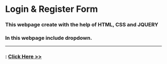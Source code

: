 # Login & Register Form
### This webpage create with the help of HTML, CSS and JQUERY
### In this webpage include dropdown.
<hr>

### : [Click Here >>]( https://subratgoogle.github.io/login-Register-form/.)
